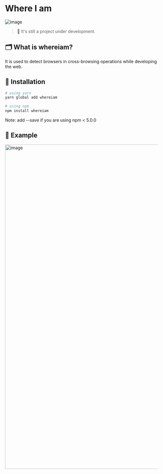 # Where I am

![image](https://user-images.githubusercontent.com/69495129/169683309-efaa22b5-15a8-4e51-85b1-bef46c0f1174.png)

> 🚧 It's still a project under development.

## 🗂 What is whereiam?

It is used to detect browsers in cross-browsing operations while developing the web.

## 🚗 Installation

```bash
# using yarn
yarn global add whereiam
```

```bash
# using npm
npm install whereiam
```

Note: add --save if you are using npm < 5.0.0

## 🚕 Example

<img width="1068" alt="image" src="https://user-images.githubusercontent.com/69495129/169683456-69479c53-5932-45de-8409-4c8b2dc6f9c8.png">
